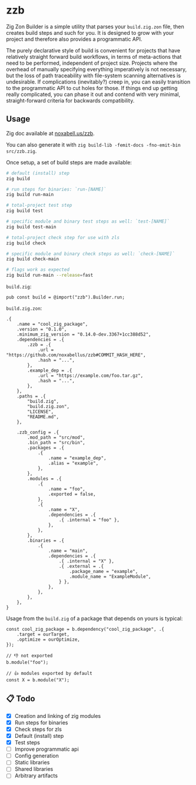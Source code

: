 # zzb

Zig Zon Builder is a simple utility that parses your `build.zig.zon` file, then
creates build steps and such for you. It is designed to grow with your project
and therefore also provides a programmatic API.

The purely declarative style of build is convenient for projects that have
relatively straight forward build workflows, in terms of meta-actions that need
to be performed, independent of project size. Projects where the overhead of
manually specifying everything imperatively is not necessary, but the loss of
path traceability with file-system scanning alternatives is undesirable. If
complications (inevitably?) creep in, you can easily transition to the
programmatic API to cut holes for those. If things end up getting really
complicated, you can phase it out and contend with very minimal,
straight-forward criteria for backwards compatibility.

## Usage

Zig doc available at [noxabell.us/zzb](https://noxabell.us/zzb).

You can also generate it with `zig build-lib -femit-docs -fno-emit-bin src/zzb.zig`.

Once setup, a set of build steps are made available:
```sh
# default (install) step
zig build

# run steps for binaries: `run-[NAME]`
zig build run-main

# total-project test step
zig build test

# specific module and binary test steps as well: `test-[NAME]`
zig build test-main

# total-project check step for use with zls
zig build check

# specific module and binary check steps as well: `check-[NAME]`
zig build check-main

# flags work as expected
zig build run-main --release=fast
```

`build.zig`:
```zig
pub const build = @import("zzb").Builder.run;
```

`build.zig.zon`:
```zig
.{
    .name = "cool_zig_package",
    .version = "0.1.0",
    .minimum_zig_version = "0.14.0-dev.3367+1cc388d52",
    .dependencies = .{
        .zzb = .{
            .url = "https://github.com/noxabellus/zzb#COMMIT_HASH_HERE",
            .hash = "...",
        },
        .example_dep = .{
            .url = "https://example.com/foo.tar.gz",
            .hash = "...",
        },
    },
    .paths = .{
        "build.zig",
        "build.zig.zon",
        "LICENSE",
        "README.md",
    },

    .zzb_config = .{
        .mod_path = "src/mod",
        .bin_path = "src/bin",
        .packages = .{
            .{
                .name = "example_dep",
                .alias = "example",
            },
        },
        .modules = .{
            .{
                .name = "foo",
                .exported = false,
            },
            .{
                .name = "X",
                .dependencies = .{
                    .{ .internal = "foo" },
                },
            },
        },
        .binaries = .{
            .{
                .name = "main",
                .dependencies = .{
                    .{ .internal = "X" },
                    .{ .external = .{
                        .package_name = "example",
                        .module_name = "ExampleModule",
                    } },
                },
            },
        },
    },
}
```

Usage from the `build.zig` of a package that depends on yours is typical:
```zig
const cool_zig_package = b.dependency("cool_zig_package", .{
    .target = ourTarget,
    .optimize = ourOptimize,
});

// 👎 not exported
b.module("foo");

// 👍 modules exported by default
const X = b.module("X");
```

## 📋 Todo
- [x] Creation and linking of zig modules
- [x] Run steps for binaries
- [x] Check steps for zls
- [x] Default (install) step
- [x] Test steps
- [ ] Improve programmatic api
- [ ] Config generation
- [ ] Static libraries
- [ ] Shared libraries
- [ ] Arbitrary artifacts
